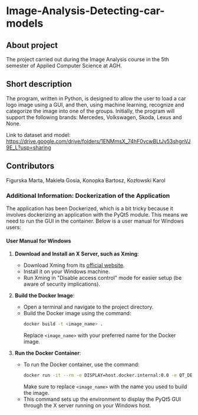 # Image-Analysis-Detecting-car-models

## About project
The project carried out during the Image Analysis course in the 5th semester of Applied Computer Science at AGH.

## Short description
The program, written in Python, is designed to allow the user to load a car logo image using a GUI, and then, using machine learning, recognize and categorize the image into one of the groups. Initially, the program will support the following brands: Mercedes, Volkswagen, Skoda, Lexus and None.

Link to dataset and model: https://drive.google.com/drive/folders/1ENMmsX_74hF0vcwBLtJv53shgnVJ9E_L?usp=sharing

## Contributors
Figurska Marta, Makieła Gosia, Konopka Bartosz, Kozłowski Karol


### Additional Information: Dockerization of the Application

The application has been Dockerized, which is a bit tricky because it involves dockerizing an application with the PyQt5 module. This means we need to run the GUI in the container. Below is a user manual for Windows users:

#### User Manual for Windows

1. **Download and Install an X Server, such as Xming**:
   - Download Xming from its [official website](https://sourceforge.net/projects/xming/).
   - Install it on your Windows machine.
   - Run Xming in "Disable access control" mode for easier setup (be aware of security implications).

2. **Build the Docker Image**:
   - Open a terminal and navigate to the project directory.
   - Build the Docker image using the command:
     ```bash
     docker build -t <image_name> .
     ```
     Replace `<image_name>` with your preferred name for the Docker image.

3. **Run the Docker Container**:
   - To run the Docker container, use the command:
     ```bash
     docker run -it --rm -e DISPLAY=host.docker.internal:0.0 -e QT_DEBUG_PLUGINS=1 --name ao_container <image_name>
     ```
     Make sure to replace `<image_name>` with the name you used to build the image.
   - This command sets up the environment to display the PyQt5 GUI through the X server running on your Windows host.